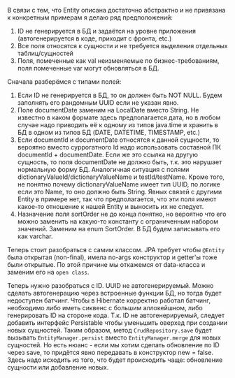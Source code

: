 В связи с тем, что Entity описана достаточно абстрактно и не привязана к конкретным примерам я делаю ряд предположений:
1. ID не генерируется в БД и задаётся на уровне приложения (автогенерируется в коде, приходит с фронта, etc.)
2. Все поля относятся к сущности и не требуется выделения отдельных таблиц/сущностей
3. Поля, помеченные как val неизменяемые по бизнес-требованиям, поля помеченные var могут обновляться в БД.

Сначала разберёмся с типами полей: 
1. Если ID не генерируется в БД, то он должен быть NOT NULL. Будем заполнять его рандомным UUID если не указан явно.
2. Поле documentDate заменим на LocalDate вместо String. Не известно в каком формате здесь предполагается дата, но
в любом случае надо приводить её к одному из типов java.time и хранить в БД в одном из типов БД (DATE, DATETIME,
TIMESTAMP, etc.)
3. Если documentId и documentDate относятся к данной сущности, то вероятно вместо суррогатного Id надо использовать 
составной ПК documentId + documentDate.
Если же это ссылка на другую сущность, то поля documentDate не должно быть, т.к. это нарушает нормальную форму БД.
Аналогичная ситуация с полями dictionaryValueId/dictionaryValueName и testId/testName. Кроме того, не понятно почему
dictionaryValueName имеет тип UUID, по логике если это Name, то оно должно быть String.
Явных связей с другими Entity в примере нет, так что предполагается, что эти поля имеют какое-то отношение к
нашей Entity и выносить их не следует.
4. Назначение поля sortOrder не до конца понятно, но вероятно что его можно заменить на какую-то константу с ограниченным
набором значений. Заменим на enum SortOrder. В БД будем записывать его как varchar.

Теперь стоит разобраться с самим классом. JPA требует чтобы `@Entity` была открытая (non-final), имела no-args конструктор
и getter'ы тоже были открытые. По этой причине мы откажемся от data-класса и заменим его на `open class`. 

Теперь нужно разобраться с ID.
UUID не автогенерируемый. Можно сделать автогенерацию через встроенные функции БД, но тогда будет недоступен батчинг. 
Чтобы в Hibernate корректно работал батчинг, необходимо либо иметь сиквенс с большим аллокейшном, либо генерировать ID на стороне кода.
Т.к. ID не автогенерируемый, следует добавить интерфейс Persistable<UUID> чтобы уменьшить оверхед при создании новых
сущностей. Таким образом, метод `CrudRepository.save` будет вызывать `EntityManager.persist` вместо `EntityManager.merge` для новых сущностей.
Но есть нюанс - если мы хотим сделать обновление по ID через save, то придётся явно передавать в конструктор new = false.
Здесь надо исходить из того, что будет происходить чаще: обновление сущности или добавление новых.
